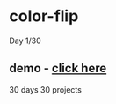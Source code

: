 # color-flip
Day 1/30

demo - [click here](https://therealgeekfruit.github.io/color-flip/)
---
30 days 30 projects
